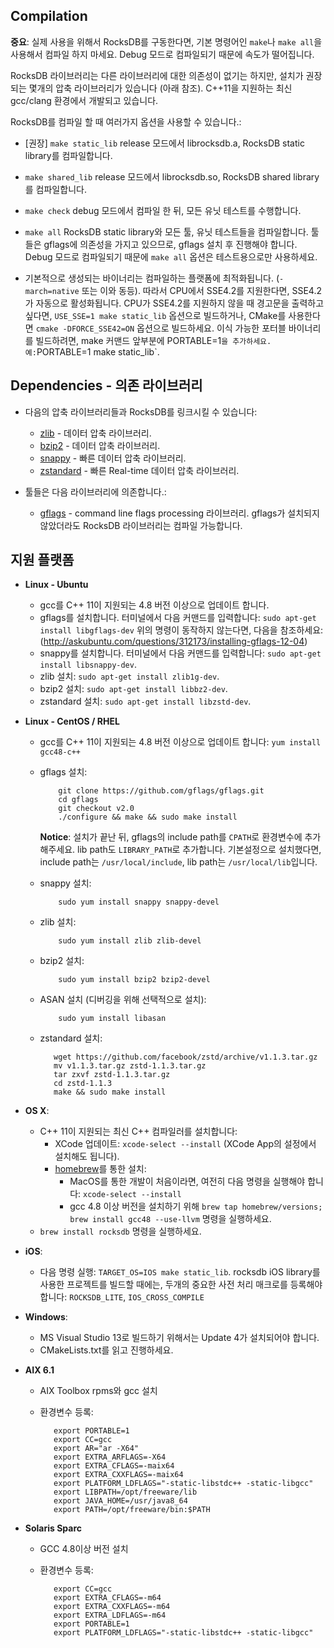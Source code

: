 ## Compilation

**중요**: 실제 사용을 위해서 RocksDB를 구동한다면, 기본 명령어인
`make`나 `make all`을 사용해서 컴파일 하지 마세요. Debug 모드로 컴파일되기 때문에 속도가 떨어집니다.

RocksDB 라이브러리는 다른 라이브러리에 대한 의존성이 없기는 하지만,
설치가 권장되는 몇개의 압축 라이브러리가 있습니다 (아래 참조). 
C++11을 지원하는 최신 gcc/clang 환경에서 개발되고 있습니다. 

RocksDB를 컴파일 할 때 여러가지 옵션을 사용할 수 있습니다.:

* [권장] `make static_lib` release 모드에서 librocksdb.a, RocksDB static library를 컴파일합니다.

* `make shared_lib` release 모드에서 librocksdb.so, RocksDB shared library를 컴파일합니다.

* `make check` debug 모드에서 컴파일 한 뒤, 모든 유닛 테스트를 수행합니다.

* `make all` RocksDB static library와 모든 툴, 유닛 테스트들을 컴파일합니다.
툴들은 gflags에 의존성을 가지고 있으므로, gflags 설치 후 진행해야 합니다.
Debug 모드로 컴파일되기 때문에 `make all` 옵션은 테스트용으로만 사용하세요.

* 기본적으로 생성되는 바이너리는 컴파일하는 플랫폼에 최적화됩니다.
(`-march=native` 또는 이와 동등). 따라서 CPU에서 SSE4.2를 지원한다면, SSE4.2가 자동으로 활성화됩니다.
CPU가 SSE4.2를 지원하지 않을 때 경고문을 출력하고 싶다면, `USE_SSE=1 make static_lib` 옵션으로 빌드하거나,
CMake를 사용한다면 `cmake -DFORCE_SSE42=ON` 옵션으로 빌드하세요. 
이식 가능한 포터블 바이너리를 빌드하려면, make 커맨드 앞부분에 PORTABLE=1`을 추가하세요.
예:`PORTABLE=1 make static_lib`.

## Dependencies - 의존 라이브러리

* 다음의 압축 라이브러리들과 RocksDB를 링크시킬 수 있습니다:
  - [zlib](http://www.zlib.net/) - 데이터 압축 라이브러리.
  - [bzip2](http://www.bzip.org/) - 데이터 압축 라이브러리.
  - [snappy](http://google.github.io/snappy/) - 빠른 데이터 압축 라이브러리.
  - [zstandard](http://www.zstd.net) - 빠른 Real-time 데이터 압축 라이브러리.

* 툴들은 다음 라이브러리에 의존합니다.:
  - [gflags](https://gflags.github.io/gflags/) - command line flags processing 라이브러리. 
      gflags가 설치되지 않았더라도 RocksDB 라이브러리는 컴파일 가능합니다.

## 지원 플랫폼

* **Linux - Ubuntu**
    * gcc를 C++ 11이 지원되는 4.8 버전 이상으로 업데이트 합니다.
    * gflags를 설치합니다. 터미널에서 다음 커맨드를 입력합니다: `sudo apt-get install libgflags-dev`
      위의 명령이 동작하지 않는다면, 다음을 참조하세요:
      (http://askubuntu.com/questions/312173/installing-gflags-12-04)
    * snappy를 설치합니다. 터미널에서 다음 커맨드를 입력합니다:
      `sudo apt-get install libsnappy-dev`.
    * zlib 설치: `sudo apt-get install zlib1g-dev`.
    * bzip2 설치: `sudo apt-get install libbz2-dev`.
    * zstandard 설치: `sudo apt-get install libzstd-dev`.

* **Linux - CentOS / RHEL**
    * gcc를 C++ 11이 지원되는 4.8 버전 이상으로 업데이트 합니다:
      `yum install gcc48-c++`
    * gflags 설치:

              git clone https://github.com/gflags/gflags.git
              cd gflags
              git checkout v2.0
              ./configure && make && sudo make install

      **Notice**: 설치가 끝난 뒤, gflags의 include path를 `CPATH`로 환경변수에 추가해주세요. 
      lib path도 `LIBRARY_PATH`로 추가합니다. 기본설정으로 설치했다면, include path는 `/usr/local/include`,
      lib path는 `/usr/local/lib`입니다.

    * snappy 설치:

              sudo yum install snappy snappy-devel

    * zlib 설치:

              sudo yum install zlib zlib-devel

    * bzip2 설치:

              sudo yum install bzip2 bzip2-devel

    * ASAN 설치 (디버깅을 위해 선택적으로 설치):

              sudo yum install libasan

    * zstandard 설치:

             wget https://github.com/facebook/zstd/archive/v1.1.3.tar.gz
             mv v1.1.3.tar.gz zstd-1.1.3.tar.gz
             tar zxvf zstd-1.1.3.tar.gz
             cd zstd-1.1.3
             make && sudo make install

* **OS X**:
    * C++ 11이 지원되는 최신 C++ 컴파일러를 설치합니다:
        * XCode 업데이트: `xcode-select --install` (XCode App의 설정에서 설치해도 됩니다).
        * [homebrew](http://brew.sh/)를 통한 설치:
            * MacOS를 통한 개발이 처음이라면, 여전히 다음 명령을 실행해야 합니다: `xcode-select --install`
            * gcc 4.8 이상 버전을 설치하기 위해 `brew tap homebrew/versions; brew install gcc48 --use-llvm` 명령을 실행하세요.
    * `brew install rocksdb` 명령을 실행하세요.

* **iOS**:
  * 다음 명령 실행: `TARGET_OS=IOS make static_lib`. 
  rocksdb iOS library를 사용한 프로젝트를 빌드할 때에는, 두개의 중요한 사전 처리 매크로를 등록해야 합니다:
  `ROCKSDB_LITE`, `IOS_CROSS_COMPILE`

* **Windows**:
  * MS Visual Studio 13로 빌드하기 위해서는 Update 4가 설치되어야 합니다.
  * CMakeLists.txt를 읽고 진행하세요.

* **AIX 6.1**
    * AIX Toolbox rpms와 gcc 설치
    * 환경변수 등록:
  
             export PORTABLE=1
             export CC=gcc
             export AR="ar -X64"
             export EXTRA_ARFLAGS=-X64
             export EXTRA_CFLAGS=-maix64
             export EXTRA_CXXFLAGS=-maix64
             export PLATFORM_LDFLAGS="-static-libstdc++ -static-libgcc"
             export LIBPATH=/opt/freeware/lib
             export JAVA_HOME=/usr/java8_64
             export PATH=/opt/freeware/bin:$PATH
  
* **Solaris Sparc**
    * GCC 4.8이상 버전 설치
    * 환경변수 등록:

             export CC=gcc
             export EXTRA_CFLAGS=-m64
             export EXTRA_CXXFLAGS=-m64
             export EXTRA_LDFLAGS=-m64
             export PORTABLE=1
             export PLATFORM_LDFLAGS="-static-libstdc++ -static-libgcc"

